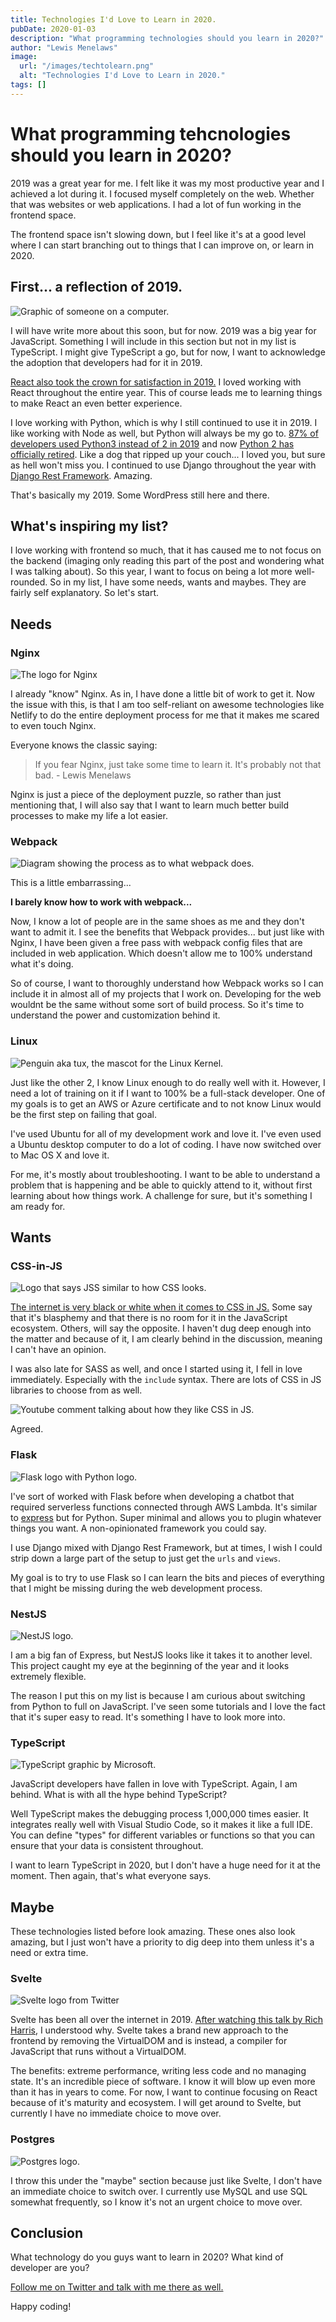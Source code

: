 ```yaml
---
title: Technologies I'd Love to Learn in 2020.
pubDate: 2020-01-03
description: "What programming technologies should you learn in 2020?"
author: "Lewis Menelaws"
image:
  url: "/images/techtolearn.png"
  alt: "Technologies I'd Love to Learn in 2020."
tags: []
---
```

# What programming tehcnologies should you learn in 2020?

2019 was a great year for me. I felt like it was my most productive year and I achieved a lot during it. I focused myself completely on the web. Whether that was websites or web applications. I had a lot of fun working in the frontend space.

The frontend space isn't slowing down, but I feel like it's at a good level where I can start branching out to things that I can improve on, or learn in 2020.

## First... a reflection of 2019.

![Graphic of someone on a computer.](./images/laptop.jpg)

I will have write more about this soon, but for now. 2019 was a big year for JavaScript. Something I will include in this section but not in my list is TypeScript. I might give TypeScript a go, but for now, I want to acknowledge the adoption that developers had for it in 2019.

[React also took the crown for satisfaction in 2019.](https://2019.stateofjs.com/front-end-frameworks/) I loved working with React throughout the entire year. This of course leads me to learning things to make React an even better experience.

I love working with Python, which is why I still continued to use it in 2019. I like working with Node as well, but Python will always be my go to. [87% of developers used Python3 instead of 2 in 2019](https://www.jetbrains.com/lp/devecosystem-2019/python/) and now [Python 2 has officially retired](https://pythonclock.org/). Like a dog that ripped up your couch... I loved you, but sure as hell won't miss you. I continued to use Django throughout the year with [Django Rest Framework](https://www.django-rest-framework.org/). Amazing.

That's basically my 2019. Some WordPress still here and there.

## What's inspiring my list?

I love working with frontend so much, that it has caused me to not focus on the backend (imaging only reading this part of the post and wondering what I was talking about). So this year, I want to focus on being a lot more well-rounded. So in my list, I have some needs, wants and maybes. They are fairly self explanatory. So let's start.

## Needs

### Nginx

![The logo for Nginx](https://www.nginx.com/wp-content/uploads/2018/08/NGINX-logo-rgb-large.png)

I already "know" Nginx. As in, I have done a little bit of work to get it. Now the issue with this, is that I am too self-reliant on awesome technologies like Netlify to do the entire deployment process for me that it makes me scared to even touch Nginx.

Everyone knows the classic saying:

> If you fear Nginx, just take some time to learn it. It's probably not that bad. - Lewis Menelaws

Nginx is just a piece of the deployment puzzle, so rather than just mentioning that, I will also say that I want to learn much better build processes to make my life a lot easier.

### Webpack

![Diagram showing the process as to what webpack does.](https://external-content.duckduckgo.com/iu/?u=https%3A%2F%2Fmiro.medium.com%2Fmax%2F1400%2F1*5PpB0JEPdB30wER8_XWuIQ.jpeg&f=1&nofb=1)

This is a little embarrassing...

**I barely know how to work with webpack...**

Now, I know a lot of people are in the same shoes as me and they don't want to admit it. I see the benefits that Webpack provides... but just like with Nginx, I have been given a free pass with webpack config files that are included in web application. Which doesn't allow me to 100% understand what it's doing.

So of course, I want to thoroughly understand how Webpack works so I can include it in almost all of my projects that I work on. Developing for the web wouldnt be the same without some sort of build process. So it's time to understand the power and customization behind it.

### Linux

![Penguin aka tux, the mascot for the Linux Kernel.](https://external-content.duckduckgo.com/iu/?u=https%3A%2F%2Fwww.extremetech.com%2Fwp-content%2Fuploads%2F2012%2F05%2FLinux-logo-without-version-number-banner-sized.jpg&f=1&nofb=1)

Just like the other 2, I know Linux enough to do really well with it. However, I need a lot of training on it if I want to 100% be a full-stack developer. One of my goals is to get an AWS or Azure certificate and to not know Linux would be the first step on failing that goal.

I've used Ubuntu for all of my development work and love it. I've even used a Ubuntu desktop computer to do a lot of coding. I have now switched over to Mac OS X and love it.

For me, it's mostly about troubleshooting. I want to be able to understand a problem that is happening and be able to quickly attend to it, without first learning about how things work. A challenge for sure, but it's something I am ready for.

## Wants

### CSS-in-JS

![Logo that says JSS similar to how CSS looks.](https://cms-assets.tutsplus.com/uploads/users/30/posts/33574/image/JSS.png)

[The internet is very black or white when it comes to CSS in JS.](https://www.reddit.com/r/css/comments/89goy4/what_do_you_think_of_css_in_js/) Some say that it's blasphemy and that there is no room for it in the JavaScript ecosystem. Others, will say the opposite. I haven't dug deep enough into the matter and because of it, I am clearly behind in the discussion, meaning I can't have an opinion.

I was also late for SASS as well, and once I started using it, I fell in love immediately. Especially with the `include` syntax. There are lots of CSS in JS libraries to choose from as well.

![Youtube comment talking about how they like CSS in JS.](./images/csscomment.png)

Agreed.

### Flask

![Flask logo with Python logo.](https://external-content.duckduckgo.com/iu/?u=https%3A%2F%2Fi0.wp.com%2Fsourcedexter.com%2Fwp-content%2Fuploads%2F2017%2F09%2Fflask-python.png%3Ffit%3D640%252C400%26ssl%3D1&f=1&nofb=1)

I've sort of worked with Flask before when developing a chatbot that required serverless functions connected through AWS Lambda. It's similar to [express](https://expressjs.com/) but for Python. Super minimal and allows you to plugin whatever things you want. A non-opinionated framework you could say.

I use Django mixed with Django Rest Framework, but at times, I wish I could strip down a large part of the setup to just get the `urls` and `views`.

My goal is to try to use Flask so I can learn the bits and pieces of everything that I might be missing during the web development process.

### NestJS

![NestJS logo.](https://nestjs.com/img/nest-og.png)

I am a big fan of Express, but NestJS looks like it takes it to another level. This project caught my eye at the beginning of the year and it looks extremely flexible.

The reason I put this on my list is because I am curious about switching from Python to full on JavaScript. I've seen some tutorials and I love the fact that it's super easy to read. It's something I have to look more into.

### TypeScript

![TypeScript graphic by Microsoft.](https://i1.wp.com/storage.googleapis.com/blog-images-backup/1*D8Wwwce8wS3auLAiM3BQKA.jpeg?ssl=1)

JavaScript developers have fallen in love with TypeScript. Again, I am behind. What is with all the hype behind TypeScript?

Well TypeScript makes the debugging process 1,000,000 times easier. It integrates really well with Visual Studio Code, so it makes it like a full IDE. You can define "types" for different variables or functions so that you can ensure that your data is consistent throughout.

I want to learn TypeScript in 2020, but I don't have a huge need for it at the moment. Then again, that's what everyone says.

## Maybe

These technologies listed before look amazing. These ones also look amazing, but I just won't have a priority to dig deep into them unless it's a need or extra time.

### Svelte

![Svelte logo from Twitter](https://pbs.twimg.com/profile_images/1121395911849062400/7exmJEg4_400x400.png)

Svelte has been all over the internet in 2019. [After watching this talk by Rich Harris](https://www.youtube.com/watch?v=AdNJ3fydeao), I understood why. Svelte takes a brand new approach to the frontend by removing the VirtualDOM and is instead, a compiler for JavaScript that runs without a VirtualDOM.

The benefits: extreme performance, writing less code and no managing state. It's an incredible piece of software. I know it will blow up even more than it has in years to come. For now, I want to continue focusing on React because of it's maturity and ecosystem. I will get around to Svelte, but currently I have no immediate choice to move over.

### Postgres

![Postgres logo.](https://mailparser.io/img/integrations/postgres.png)

I throw this under the "maybe" section because just like Svelte, I don't have an immediate choice to switch over. I currently use MySQL and use SQL somewhat frequently, so I know it's not an urgent choice to move over.

## Conclusion

What technology do you guys want to learn in 2020? What kind of developer are you?

[Follow me on Twitter and talk with me there as well.](https://twitter.com/LewisMenelaws)

Happy coding!